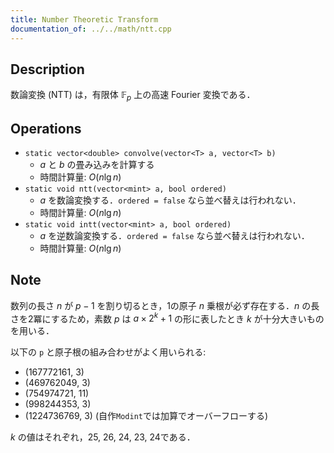 ```yaml
---
title: Number Theoretic Transform
documentation_of: ../../math/ntt.cpp
---
```


## Description

数論変換 (NTT) は，有限体 $\mathbb{F}_p$ 上の高速 Fourier 変換である．

## Operations

- `static vector<double> convolve(vector<T> a, vector<T> b)`
    - $a$ と $b$ の畳み込みを計算する
    - 時間計算量: $O(n\lg n)$
- `static void ntt(vector<mint> a, bool ordered)`
    - $a$ を数論変換する．`ordered = false` なら並べ替えは行われない．
    - 時間計算量: $O(n\lg n)$
- `static void intt(vector<mint> a, bool ordered)`
    - $a$ を逆数論変換する．`ordered = false` なら並べ替えは行われない．
    - 時間計算量: $O(n\lg n)$

## Note

数列の長さ $n$ が $p - 1$ を割り切るとき，1の原子 $n$ 乗根が必ず存在する．$n$ の長さを2冪にするため，素数 $p$ は $a \times 2^k + 1$ の形に表したとき $k$ が十分大きいものを用いる．

以下の `p` と原子根の組み合わせがよく用いられる:
- (167772161, 3)
- (469762049, 3)
- (754974721, 11)
- (998244353, 3)
- (1224736769, 3) (自作`Modint`では加算でオーバーフローする)

$k$ の値はそれぞれ，25, 26, 24, 23, 24である．